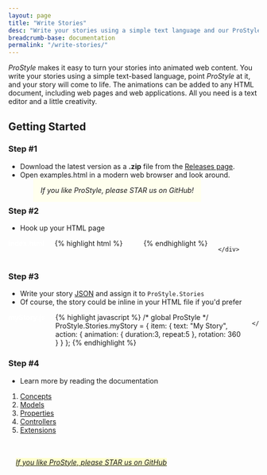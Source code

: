 ```yaml
---
layout: page
title: "Write Stories"
desc: "Write your stories using a simple text language and our ProStyle JavaScript library will transform it into animated web content."
breadcrumb-base: documentation
permalink: "/write-stories/"
---
```


_ProStyle_ makes it easy to turn your stories into animated web content.  You write your stories using a simple text-based language, point _ProStyle_ at it, and your story will come to life.  The animations can be added to any HTML document, including web pages and web applications.  All you need is a text editor and a little creativity.

## Getting Started

### Step #1

* Download the latest version as a __.zip__ file from the [Releases page](https://github.com/ProGraphics/prostyle.js/releases).
* Open examples.html in a modern web browser and look around.

_<span style="margin-left:50px;padding:15px;background-color:#FFE;">If you like ProStyle, please STAR us on GitHub!</span>_


### Step #2

* Hook up your HTML page

<div class="row">
	<div class="small-12 medium-9 large-7 columns">

<div class="play-story" style="font-weight:bold;color:#FFF;">index.html</div>
{% highlight html %}
<!DOCTYPE html>
<html>
	<head>
		<title>My Animated Story</title>
		<script src="https://cdnjs.cloudflare.com/ajax/libs/gsap/1.18.0/TweenMax.min.js"></script>
		<script src="https://cdnjs.cloudflare.com/ajax/libs/prostyle/1.2.0/prostyle.min.js"></script>
	</head>
	<body>
		<div data-prostyle="myStory"></div>
	</body>
	<script src="myStory.js"></script>
</html>
{% endhighlight %}

	</div>
</div>


### Step #3

* Write your story [JSON](/concepts/#json) and assign it to <code>ProStyle.Stories</code>
* Of course, the story could be inline in your HTML file if you'd prefer

<div class="row">
	<div class="small-12 medium-9 large-7 columns">
	
<div class="play-story" style="font-weight:bold;color:#FFF;">myStory.js</div>
{% highlight javascript %}
/* global ProStyle */
ProStyle.Stories.myStory = {
	item: {
		text: "My Story",
		action: {
			animation: { duration:3, repeat:5 },
			rotation: 360
		}
	}
};
{% endhighlight %}

	</div>
</div>


### Step #4

* Learn more by reading the documentation
 1. [Concepts](/concepts/)
 2. [Models](/models/)
 3. [Properties](/properties/)
 4. [Controllers](/controllers/)
 5. [Extensions](/extensions/)

<br><br>
_<a href="https://github.com/ProGraphics/prostyle.js"><span style="margin:15px;background-color:#FFC;">If you like ProStyle, please STAR us on GitHub</span></a>_